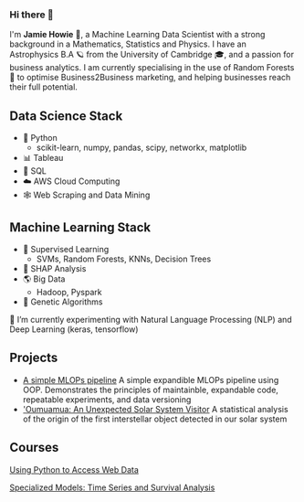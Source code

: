 ### Hi there 👋


I'm **Jamie Howie** 🥑, a Machine Learning Data Scientist with a strong background in a Mathematics, Statistics and Physics. I have an Astrophysics B.A 🪐 from the University of Cambridge 🎓, and a passion for business analytics. I am currently specialising in the use of Random Forests 🌲 to optimise Business2Business marketing, and helping businesses reach their full potential.

## Data Science Stack

- 🐍 Python
  - scikit-learn, numpy, pandas, scipy, networkx, matplotlib
- 📊 Tableau
- 📂 SQL
- ☁️ AWS Cloud Computing
- 🕸️ Web Scraping and Data Mining

## Machine Learning Stack

- 👀 Supervised Learning
  - SVMs, Random Forests, KNNs, Decision Trees
- 🎲 SHAP Analysis
- 🌎 Big Data
  - Hadoop, Pyspark
- 🧬 Genetic Algorithms

🌱 I’m currently experimenting with Natural Language Processing (NLP) and Deep Learning (keras, tensorflow)

## Projects
- [A simple MLOPs pipeline](https://github.com/JamieH13/simple_MLOPs_pipeline)
A simple expandible MLOPs pipeline using OOP. Demonstrates the principles of maintainble, expandable code, repeatable experiments, and data versioning
- ['Oumuamua: An Unexpected Solar System Visitor](https://nbviewer.org/github/JamieH13/Oumuamua/blob/main/%27Oumuamua%20An%20Unexpected%20Solar%20System%20Visitor.pdf)
A statistical analysis of the origin of the first interstellar object detected in our solar system

## Courses

[Using Python to Access Web Data](https://www.coursera.org/account/accomplishments/certificate/SKEB3WCPX5TX)

[Specialized Models: Time Series and Survival Analysis](https://www.coursera.org/account/accomplishments/certificate/W9E6M7FCAB7T)

<!--
**JamieH13/JamieH13** is ca ✨ _special_ ✨ repository because its `README.md` (this file) appears on your GitHub profile.

## Projects

Here are some ideas to get you started:

- 🔭 I’m currently working on ...
- 🌱 I’m currently learning ...
- 👯 I’m looking to collaborate on ...
- 🤔 I’m looking for help with ...
- 💬 Ask me about ...
- 📫 How to reach me: ...
- 😄 Pronouns: ...
- ⚡ Fun fact: ...
-->
